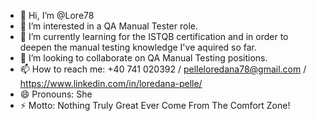- 👋 Hi, I’m @Lore78
- 👀 I’m interested in a QA Manual Tester role.
- 🌱 I’m currently learning for the ISTQB certification and in order to deepen the manual testing knowledge I've aquired so far.
- 💞️ I’m looking to collaborate on QA Manual Testing positions.
- 📫 How to reach me: +40 741 020392 / pelleloredana78@gmail.com / https://www.linkedin.com/in/loredana-pelle/
- 😄 Pronouns: She
- ⚡ Motto: Nothing Truly Great Ever Come From The Comfort Zone!
  
<!---
Lore78/Lore78 is a ✨ special ✨ repository because its `README.md` (this file) appears on your GitHub profile.
You can click the Preview link to take a look at your changes.
--->
